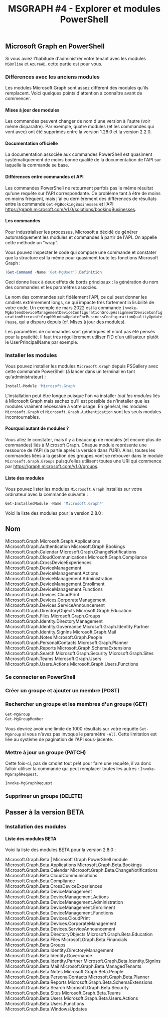 ﻿---
layout: post
title: "MSGRAPH #4 - Explorer et modules PowerShell"
description: "Commencer les requêtes via Microsoft Graph Explorer et les modules PowerShell dédiés"
tableOfContent: "/2023/09/17/cours-msgraph-sommaire"
nextLink:
  name: "Partie 5"
  id: "/2023/09/17/cours-msgraph-005"
prevLink:
  name: "Partie 3"
  id: "/2023/09/17/cours-msgraph-003"
---

## Microsoft Graph en PowerShell

Si vous aviez l'habitude d'administrer votre tenant avec les modules `MSOnline` et `AzureAD`, cette partie est pour vous. 

### Différences avec les anciens modules

Les modules Microsoft Graph sont assez différent des modules qu'ils remplacent. Voici quelques points d'attention à connaître avant de commencer.

#### Mises à jour des modules

Les commandes peuvent changer de nom d'une version à l'autre (voir même disparaitre). Par exemple, quatre modules (et les commandes qui vont avec) ont été supprimés entre la version 1.28.0 et la version 2.2.0.

#### Documentation officielle

La documentation associée aux commandes PowerShell est quasiment systématiquement de moins bonne qualité de la documentation de l'API sur laquelle la commande se base.

#### Différences entre commandes et API

Les commandes PowerShell ne retournent parfois pas le même résultat qu'une requête sur l'API correspondante. Ce problème tant à être de moins en moins fréquent, mais j'ai eu dernièrement des différences de résultats entre la commande `Get-MgBookingBusinesses` et l'API <https://graph.microsoft.com/v1.0/solutions/bookingBusinesses>.

#### Les commandes

Pour industrialiser les processus, Microsoft a décidé de générer automatiquement les modules et commandes à partir de l'API. On appelle cette méthode un "wrap".

Vous pouvez inspecter le code qui compose une commande et constater que la structure est la même pour quasiment toute les fonctions Microsoft Graph :

```powershell
(Get-Command -Name 'Get-MgUser').Definition
```

Ceci donne lieux à deux effets de bords principaux : la génération du nom des commandes et les paramètres associés.

Le nom des commandes suit fidèlement l'API, ce qui peut donner les cmdlets extrêmement longs, ce qui impacte très fortement la lisibilité de votre code. Un exemple de mars 2022 est la commande `Invoke-MgExtendDeviceManagementDeviceConfigurationGroupAssignmentDeviceConfigurationMicrosoftGraphWindowUpdateForBusinessConfigurationQualityUpdatePause`, qui a disparu depuis (cf. [Mises à jour des modules](#mises-a-jour-des-modules)).

Les paramètres de commandes sont génériques et n'ont pas été pensés pour la praticité. Il faut très régulièrement utiliser l'ID d'un utilisateur plutôt le UserPrincipalName par exemple.

### Installer les modules

Vous pouvez installer les modules `Microsoft.Graph` depuis PSGallery avec cette commande PowerShell (à lancer dans un terminal en tant qu'administrateur) :

```powershell
Install-Module 'Microsoft.Graph'
```

L'installation peut être longue puisque l'on va installer *tout les modules* liés à Microsoft Graph mais sachez qu'il est possible de n'installer que les modules vraiment nécessaire à votre usage. En général, les modules `Microsoft.Graph` et `Microsoft.Graph.Authentication` sont les seuls modules incontournables.

#### Pourquoi autant de modules ?

Vous allez le constater, mais il y a beaucoup de modules (et encore plus de commandes) liés à Microsoft Graph. Chaque module représente une ressource de l'API (la partie après la version dans l'URI). Ainsi, toutes les commandes liées à la gestion des groupes vont se retrouver dans le module `Microsoft.Graph.Groups` puisqu'elles utilisent toutes une URI qui commence par <https://graph.microsoft.com/v1.0/groups>.

#### Liste des modules

Vous pouvez lister les modules `Microsoft.Graph` installés sur votre ordinateur avec la commande suivante :

```powershell
Get-InstalledModule -Name 'Microsoft.Graph*'
```

Voici la liste des modules pour la version 2.8.0 :

Nom
----
Microsoft.Graph
Microsoft.Graph.Applications
Microsoft.Graph.Authentication
Microsoft.Graph.Bookings
Microsoft.Graph.Calendar
Microsoft.Graph.ChangeNotifications
Microsoft.Graph.CloudCommunications
Microsoft.Graph.Compliance
Microsoft.Graph.CrossDeviceExperiences
Microsoft.Graph.DeviceManagement
Microsoft.Graph.DeviceManagement.Actions
Microsoft.Graph.DeviceManagement.Administration
Microsoft.Graph.DeviceManagement.Enrollment
Microsoft.Graph.DeviceManagement.Functions
Microsoft.Graph.Devices.CloudPrint
Microsoft.Graph.Devices.CorporateManagement
Microsoft.Graph.Devices.ServiceAnnouncement
Microsoft.Graph.DirectoryObjects
Microsoft.Graph.Education
Microsoft.Graph.Files
Microsoft.Graph.Groups
Microsoft.Graph.Identity.DirectoryManagement
Microsoft.Graph.Identity.Governance
Microsoft.Graph.Identity.Partner
Microsoft.Graph.Identity.SignIns
Microsoft.Graph.Mail
Microsoft.Graph.Notes
Microsoft.Graph.People
Microsoft.Graph.PersonalContacts
Microsoft.Graph.Planner
Microsoft.Graph.Reports
Microsoft.Graph.SchemaExtensions
Microsoft.Graph.Search
Microsoft.Graph.Security
Microsoft.Graph.Sites
Microsoft.Graph.Teams
Microsoft.Graph.Users
Microsoft.Graph.Users.Actions
Microsoft.Graph.Users.Functions

### Se connecter en PowerShell

### Créer un groupe et ajouter un membre (POST)

### Rechercher un groupe et les membres d'un groupe (GET)

```powershell
Get-MgGroup
Get-MgGroupMember
```

Vous devriez avoir une limite de 1000 résultats sur votre requête `Get-MgGroup` si vous n'avez pas invoqué le paramètre `-All`. Cette limitation est liée au système de pagination de l'API sous-jacente.

### Mettre à jour un groupe (PATCH)

Cette fois-ci, pas de cmdlet tout prêt pour faire une requête, il va donc falloir utiliser la commande qui peut remplacer toutes les autres : `Invoke-MgGraphRequest`.

```powershell
Invoke-MgGraphRequest
```

### Supprimer un groupe (DELETE)

## Passer à la version BETA

### Installation des modules

#### Liste des modules BETA

Voici la liste des modules BETA pour la version 2.8.0 :

Microsoft.Graph.Beta | Microsoft Graph PowerShell module
Microsoft.Graph.Beta.Applications
Microsoft.Graph.Beta.Bookings
Microsoft.Graph.Beta.Calendar
Microsoft.Graph.Beta.ChangeNotifications
Microsoft.Graph.Beta.CloudCommunications
Microsoft.Graph.Beta.Compliance
Microsoft.Graph.Beta.CrossDeviceExperiences
Microsoft.Graph.Beta.DeviceManagement
Microsoft.Graph.Beta.DeviceManagement.Actions
Microsoft.Graph.Beta.DeviceManagement.Administration
Microsoft.Graph.Beta.DeviceManagement.Enrollment
Microsoft.Graph.Beta.DeviceManagement.Functions
Microsoft.Graph.Beta.Devices.CloudPrint
Microsoft.Graph.Beta.Devices.CorporateManagement
Microsoft.Graph.Beta.Devices.ServiceAnnouncement
Microsoft.Graph.Beta.DirectoryObjects
Microsoft.Graph.Beta.Education
Microsoft.Graph.Beta.Files
Microsoft.Graph.Beta.Financials
Microsoft.Graph.Beta.Groups
Microsoft.Graph.Beta.Identity.DirectoryManagement
Microsoft.Graph.Beta.Identity.Governance
Microsoft.Graph.Beta.Identity.Partner
Microsoft.Graph.Beta.Identity.SignIns
Microsoft.Graph.Beta.Mail
Microsoft.Graph.Beta.ManagedTenants
Microsoft.Graph.Beta.Notes
Microsoft.Graph.Beta.People
Microsoft.Graph.Beta.PersonalContacts
Microsoft.Graph.Beta.Planner
Microsoft.Graph.Beta.Reports
Microsoft.Graph.Beta.SchemaExtensions
Microsoft.Graph.Beta.Search
Microsoft.Graph.Beta.Security
Microsoft.Graph.Beta.Sites
Microsoft.Graph.Beta.Teams
Microsoft.Graph.Beta.Users
Microsoft.Graph.Beta.Users.Actions
Microsoft.Graph.Beta.Users.Functions
Microsoft.Graph.Beta.WindowsUpdates
